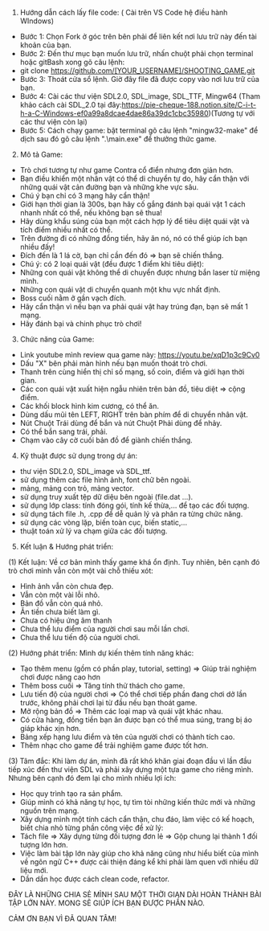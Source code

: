 1.	Hướng dẫn cách lấy file code: ( Cài trên VS Code hệ điều hành WIndows)
-	Bước 1: Chọn Fork ở góc trên bên phải để liên kết nơi lưu trữ này đến tài khoản của bạn.
-	Bước 2: Đến thư mục bạn muốn lưu trữ, nhấn chuột phải chọn terminal hoặc gitBash xong gõ câu lệnh:
-	git clone https://github.com/[YOUR_USERNAME]/SHOOTING_GAME.git
-	Bước 3: Thoát cửa sổ lệnh. Giờ đây file đã được copy vào nơi lưu trữ của bạn.
-	Bước 4: Cài các thư viện SDL2.0, SDL_image, SDL_TTF, Mingw64 (Tham khảo cách cài SDL_2.0 tại đây:https://pie-cheque-188.notion.site/C-i-t-h-a-C-Windows-ef0a99a8dcae4dae86a39dc1cbc35980)(Tương tự với các thư viện còn lại)
-	Bước 5: Cách chạy game: bật terminal gõ câu lệnh "mingw32-make" để dịch sau đó gõ câu lệnh ".\main.exe" để thưởng thức game.

2.	Mô tả Game:
-	Trò chơi tương tự như game Contra cổ điển nhưng đơn giản hơn.
-	Bạn điều khiển một nhân vật có thể di chuyển tự do, hãy cẩn thận với những quái vật cản đường bạn và những khe vực sâu.
-	Chú ý bạn chỉ có 3 mạng hãy cẩn thận!
-	Giới hạn thời gian là 300s, bạn hãy cố gắng đánh bại quái vật 1 cách nhanh nhất có thể, nếu không bạn sẽ thua!
-	Hãy dùng khẩu súng của bạn một cách hợp lý để tiêu diệt quái vật và tích điểm nhiều nhất có thể.
-	Trên đường đi có những đồng tiền, hãy ăn nó, nó có thể giúp ích bạn nhiều đấy!
-	Đích đến là 1 lá cờ, bạn chỉ cần đến đó => bạn sẽ chiến thắng.
-	Chú ý: có 2 loại quái vật (đều được 1 điểm khi tiêu diệt):
-	Những con quái vật không thể di chuyển được nhưng bắn laser từ miệng mình.
-	Những con quái vật di chuyển quanh một khu vực nhất định.
-	Boss cuối nằm ở gần vạch đích.
-	Hãy cẩn thận vì nếu bạn va phải quái vật hay trúng đạn, bạn sẽ mất 1 mạng.
-	Hãy đánh bại và chinh phục trò chơi!

3.	Chức năng của Game:
-	Link youtube mình review qua game này: https://youtu.be/xqD1p3c9Cv0
-	Dấu "X" bên phải màn hình nếu bạn muốn thoát trò chơi.
-	Thanh trên cùng hiển thị chỉ số mạng, số coin, điểm và giới hạn thời gian.
-	Các con quái vật xuất hiện ngẫu nhiên trên bản đồ, tiêu diệt => cộng điểm.
-	Các khối block hình kim cương, có thể ăn.
-	Dùng dấu mũi tên LEFT, RIGHT trên bàn phím để di chuyển nhân vật.
-	Nút Chuột Trái dùng để bắn và nút Chuột Phải dùng để nhảy.
-	Có thể bắn sang trái, phải.
-	Chạm vào cây cờ cuối bản đồ để giành chiến thắng.

4.	Kỹ thuật được sử dụng trong dự án:
-	thư viện SDL2.0, SDL_image và SDL_ttf.
-	sử dụng thêm các file hình ảnh, font chữ bên ngoài.
-	mảng, mảng con trỏ, mảng vector.
-	sử dụng truy xuất tệp dữ diệu bên ngoài (file.dat ...).
-	sử dụng lớp class: tính đóng gói, tính kế thừa,... để tạo các đối tượng.
-	sử dụng tách file .h, .cpp để dễ quản lý và phân ra từng chức năng.
-	sử dụng các vòng lặp, biến toàn cục, biến static,...
-	thuật toán xử lý va chạm giữa các đối tượng.

5.	Kết luận & Hướng phát triển:

(1)	 Kết luận: Về cơ bản mình thấy game khá ổn định. Tuy nhiên, bên cạnh đó trò chơi mình vẫn còn một vài chỗ thiếu xót:
-	Hình ảnh vẫn còn chưa đẹp.
-	Vẫn còn một vài lỗi nhỏ.
-	Bản đồ vẫn còn quá nhỏ.
-	Ăn tiền chưa biết làm gì.
-	Chưa có hiệu ứng âm thanh
-	Chưa thể lưu điểm của người chơi sau mỗi lần chơi.
-	Chưa thể lưu tiến độ của người chơi.

(2)	 Hướng phát triển:
Mình dự kiến thêm tính năng khác:
-	Tạo thêm menu (gồm có phần play, tutorial, setting) => Giúp trải nghiệm chơi được nâng cao hơn
-	Thêm boss cuối => Tăng tính thử thách cho game.
-	Lưu tiến độ của người chơi => Có thể chơi tiếp phần đang chơi dở lần trước, không phải chơi lại từ đầu nếu bạn thoát game.
-	Mở rộng bản đồ => Thêm các loại map và quái vật khác nhau.
-	Có cửa hàng, đồng tiền bạn ăn được bạn có thể mua súng, trang bị áo giáp khác xịn hơn.
-	Bảng xếp hạng lưu điểm và tên của người chơi có thành tích cao.
-	Thêm nhạc cho game để trải nghiệm game được tốt hơn.

(3)	Tâm đắc:
Khi làm dự án, mình đã rất khó khăn giai đoạn đầu vì lần đầu tiếp xúc đến thư viện SDL và phải xây dựng một tựa game cho riêng mình.
Nhưng bên cạnh đó đem lại cho mình nhiều lợi ích:
-	Học quy trình tạo ra sản phẩm.
-	Giúp mình có khả năng tự học, tự tìm tòi những kiến thức mới và những nguồn trên mạng.
-	Xây dựng mình một tính cách cẩn thận, chu đáo, làm việc có kế hoạch, biết chia nhỏ từng phần công việc để xử lý:
-	Tách file => Xây dựng từng đối tượng đơn lẻ => Gộp chung lại thành 1 đối tượng lớn hơn.
-	Việc làm bài tập lớn này giúp cho khả năng cũng như hiểu biết của mình về ngôn ngữ C++ được cải thiện đáng kể khi phải làm quen với nhiều dữ liệu mới.
-	Dần dần học được cách clean code, refactor.

ĐÂY LÀ NHỮNG CHIA SẺ MÌNH SAU MỘT THỜI GIAN DÀI HOÀN THÀNH BÀI TẬP LỚN NÀY. MONG SẼ GIÚP ÍCH BẠN ĐƯỢC PHẦN NÀO.

CẢM ƠN BẠN VÌ ĐÃ QUAN TÂM!
